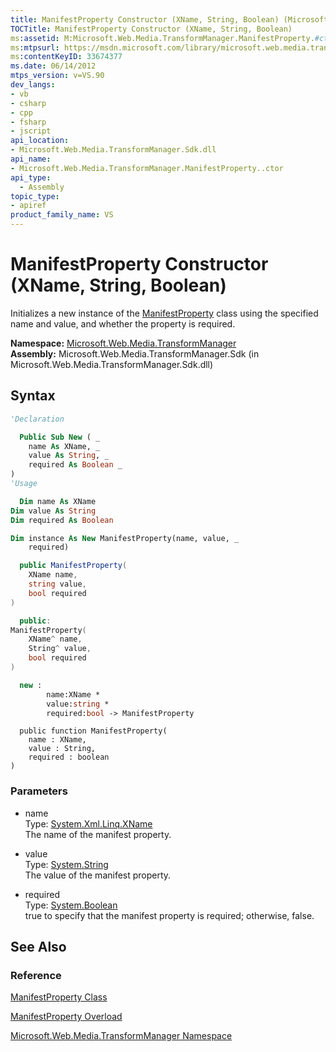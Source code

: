 ```yaml
---
title: ManifestProperty Constructor (XName, String, Boolean) (Microsoft.Web.Media.TransformManager)
TOCTitle: ManifestProperty Constructor (XName, String, Boolean)
ms:assetid: M:Microsoft.Web.Media.TransformManager.ManifestProperty.#ctor(System.Xml.Linq.XName,System.String,System.Boolean)
ms:mtpsurl: https://msdn.microsoft.com/library/microsoft.web.media.transformmanager.manifestproperty.manifestproperty(v=VS.90)
ms:contentKeyID: 33674377
ms.date: 06/14/2012
mtps_version: v=VS.90
dev_langs:
- vb
- csharp
- cpp
- fsharp
- jscript
api_location:
- Microsoft.Web.Media.TransformManager.Sdk.dll
api_name:
- Microsoft.Web.Media.TransformManager.ManifestProperty..ctor
api_type:
  - Assembly
topic_type:
- apiref
product_family_name: VS
---
```


# ManifestProperty Constructor (XName, String, Boolean)

Initializes a new instance of the [ManifestProperty](manifestproperty-class-microsoft-web-media-transformmanager.md) class using the specified name and value, and whether the property is required.

**Namespace:**  [Microsoft.Web.Media.TransformManager](microsoft-web-media-transformmanager-namespace.md)  
**Assembly:**  Microsoft.Web.Media.TransformManager.Sdk (in Microsoft.Web.Media.TransformManager.Sdk.dll)

## Syntax

```vb
'Declaration

  Public Sub New ( _
    name As XName, _
    value As String, _
    required As Boolean _
)
'Usage

  Dim name As XName
Dim value As String
Dim required As Boolean

Dim instance As New ManifestProperty(name, value, _
    required)
```

```csharp
  public ManifestProperty(
    XName name,
    string value,
    bool required
)
```

```cpp
  public:
ManifestProperty(
    XName^ name, 
    String^ value, 
    bool required
)
```

``` fsharp
  new : 
        name:XName * 
        value:string * 
        required:bool -> ManifestProperty
```

```jscript
  public function ManifestProperty(
    name : XName, 
    value : String, 
    required : boolean
)
```

### Parameters

  - name  
    Type: [System.Xml.Linq.XName](https://msdn.microsoft.com/library/bb347810)  
    The name of the manifest property.  

<!-- end list -->

  - value  
    Type: [System.String](https://msdn.microsoft.com/library/s1wwdcbf)  
    The value of the manifest property.  

<!-- end list -->

  - required  
    Type: [System.Boolean](https://msdn.microsoft.com/library/a28wyd50)  
    true to specify that the manifest property is required; otherwise, false.  

## See Also

### Reference

[ManifestProperty Class](manifestproperty-class-microsoft-web-media-transformmanager.md)

[ManifestProperty Overload](manifestproperty-constructor-microsoft-web-media-transformmanager.md)

[Microsoft.Web.Media.TransformManager Namespace](microsoft-web-media-transformmanager-namespace.md)
